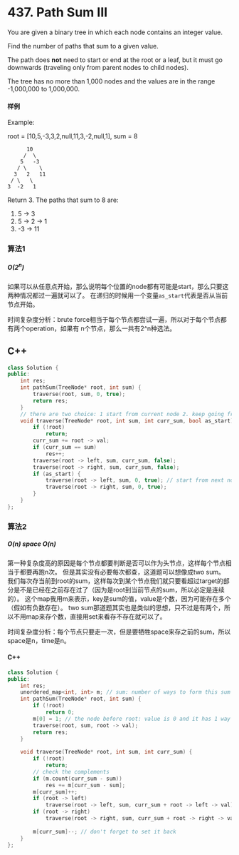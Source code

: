 # 437. Path Sum III

You are given a binary tree in which each node contains an integer value.

Find the number of paths that sum to a given value.

The path does **not** need to start or end at the root or a leaf, but it must go downwards (traveling only from parent nodes to child nodes).

The tree has no more than 1,000 nodes and the values are in the range -1,000,000 to 1,000,000.

#### 样例


Example:

root = [10,5,-3,3,2,null,11,3,-2,null,1], sum = 8
```
      10
     /  \
    5   -3
   / \    \
  3   2   11
 / \   \
3  -2   1
```
Return 3. The paths that sum to 8 are:

1.  5 -> 3
2.  5 -> 2 -> 1
3. -3 -> 11

### 算法1
##### $O(2^n)$

如果可以从任意点开始，那么说明每个位置的node都有可能是start，那么只要这两种情况都过一遍就可以了。
在递归的时候用一个变量`as_start`代表是否从当前节点开始。

时间复杂度分析：brute force相当于每个节点都尝试一遍，所以对于每个节点都有两个operation，如果有
n个节点，那么一共有2^n种选法。

## C++

```c++
class Solution {
public:
    int res;
    int pathSum(TreeNode* root, int sum) {
        traverse(root, sum, 0, true);
        return res;
    }
    // there are two choice: 1 start from current node 2. keep going from current node
    void traverse(TreeNode* root, int sum, int curr_sum, bool as_start) {
        if (!root)
            return;
        curr_sum += root -> val;
        if (curr_sum == sum)
            res++;
        traverse(root -> left, sum, curr_sum, false);
        traverse(root -> right, sum, curr_sum, false);
        if (as_start) {
            traverse(root -> left, sum, 0, true); // start from next node, so sum is 0
            traverse(root -> right, sum, 0, true);
        }
    }
};
```

### 算法2
##### $O(n)$ space $O(n)$

第一种复杂度高的原因是每个节点都要判断是否可以作为头节点，这样每个节点相当于都要再跑n次。
但是其实没有必要每次都查，这道题可以想像成two sum。
我们每次存当前到root的sum，这样每次到某个节点我们就只要看超过target的部分是不是已经在之前存在过了（因为是root到当前节点的sum，所以必定是连续的）。
这个map我用m来表示，key是sum的值，value是个数，因为可能存在多个（假如有负数存在）。
two sum那道题其实也是类似的思想，只不过是有两个，所以不用map来存个数，直接用set来看存不存在就可以了。

时间复杂度分析：每个节点只要走一次，但是要牺牲space来存之前的sum，所以space是n，time是n。

#### C++

```c++
class Solution {
public:
    int res;
    unordered_map<int, int> m; // sum: number of ways to form this sum
    int pathSum(TreeNode* root, int sum) {
        if (!root)
            return 0;
        m[0] = 1; // the node before root: value is 0 and it has 1 way to get that sum
        traverse(root, sum, root -> val);
        return res;
    }
    
    void traverse(TreeNode* root, int sum, int curr_sum) {
        if (!root)
            return;
        // check the complements
        if (m.count(curr_sum - sum))
            res += m[curr_sum - sum];
        m[curr_sum]++;
        if (root -> left)
            traverse(root -> left, sum, curr_sum + root -> left -> val);
        if (root -> right)
            traverse(root -> right, sum, curr_sum + root -> right -> val);
        
        m[curr_sum]--; // don't forget to set it back
    }
};
```